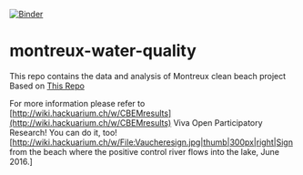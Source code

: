 [![Binder](https://mybinder.org/badge_logo.svg)](https://mybinder.org/v2/gh/Hackuarium/montreux-water-quality/HEAD)

# montreux-water-quality
This repo contains the data and analysis of Montreux clean beach project
Based on [This Repo](https://github.com/Hackuarium/water-quality-2016-2017)


For more information please refer to [http://wiki.hackuarium.ch/w/CBEMresults](http://wiki.hackuarium.ch/w/CBEMresults)
Viva Open Participatory Research!  You can do it, too!
[http://wiki.hackuarium.ch/w/File:Vaucheresign.jpg|thumb|300px|right|Sign from the beach where the positive control river flows into the lake, June 2016.]
